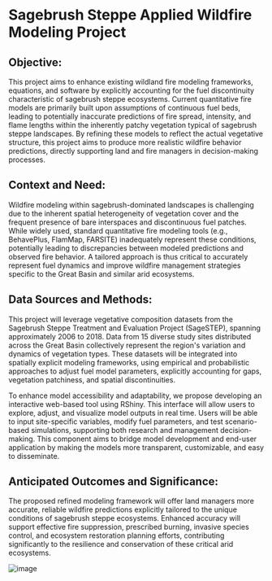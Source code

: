 # Sagebrush Steppe Applied Wildfire Modeling Project 

## **Objective:**
This project aims to enhance existing wildland fire modeling frameworks, equations, and software by explicitly accounting for the fuel discontinuity characteristic of sagebrush steppe ecosystems. Current quantitative fire models are primarily built upon assumptions of continuous fuel beds, leading to potentially inaccurate predictions of fire spread, intensity, and flame lengths within the inherently patchy vegetation typical of sagebrush steppe landscapes. By refining these models to reflect the actual vegetative structure, this project aims to produce more realistic wildfire behavior predictions, directly supporting land and fire managers in decision-making processes.

## **Context and Need:**
Wildfire modeling within sagebrush-dominated landscapes is challenging due to the inherent spatial heterogeneity of vegetation cover and the frequent presence of bare interspaces and discontinuous fuel patches. While widely used, standard quantitative fire modeling tools (e.g., BehavePlus, FlamMap, FARSITE) inadequately represent these conditions, potentially leading to discrepancies between modeled predictions and observed fire behavior. A tailored approach is thus critical to accurately represent fuel dynamics and improve wildfire management strategies specific to the Great Basin and similar arid ecosystems.

## **Data Sources and Methods:**
This project will leverage vegetative composition datasets from the Sagebrush Steppe Treatment and Evaluation Project (SageSTEP), spanning approximately 2006 to 2018. Data from 15 diverse study sites distributed across the Great Basin collectively represent the region's variation and dynamics of vegetation types. These datasets will be integrated into spatially explicit modeling frameworks, using empirical and probabilistic approaches to adjust fuel model parameters, explicitly accounting for gaps, vegetation patchiness, and spatial discontinuities.

To enhance model accessibility and adaptability, we propose developing an interactive web-based tool using RShiny. This interface will allow users to explore, adjust, and visualize model outputs in real time. Users will be able to input site-specific variables, modify fuel parameters, and test scenario-based simulations, supporting both research and management decision-making. This component aims to bridge model development and end-user application by making the models more transparent, customizable, and easy to disseminate.

## **Anticipated Outcomes and Significance:**
The proposed refined modeling framework will offer land managers more accurate, reliable wildfire predictions explicitly tailored to the unique conditions of sagebrush steppe ecosystems. Enhanced accuracy will support effective fire suppression, prescribed burning, invasive species control, and ecosystem restoration planning efforts, contributing significantly to the resilience and conservation of these critical arid ecosystems.

![image](https://github.com/user-attachments/assets/59b692ec-b335-4c39-adbe-b5a73ee98b87)


